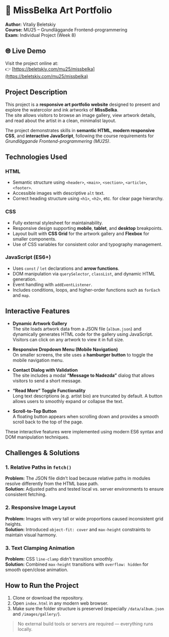 # 🎨 MissBelka Art Portfolio

**Author:** Vitaliy Beletskiy  
**Course:** MU25 – Grundläggande Frontend-programmering  
**Exam:** Individual Project (Week 8)

## 🌐 Live Demo

Visit the project online at:  
👉 [https://beletskiy.com/mu25/missbelka](https://beletskiy.com/mu25/missbelka)

## Project Description
This project is a **responsive art portfolio website** designed to present and explore the watercolor and ink artworks of **MissBelka**.  
The site allows visitors to browse an image gallery, view artwork details, and read about the artist in a clean, minimalist layout.

The project demonstrates skills in **semantic HTML**, **modern responsive CSS**, and **interactive JavaScript**, following the course requirements for *Grundläggande Frontend-programmering (MU25)*.

## Technologies Used

### HTML
- Semantic structure using `<header>`, `<main>`, `<section>`, `<article>`, `<footer>`.
- Accessible images with descriptive `alt` text.
- Correct heading structure using `<h1>`, `<h2>`, etc. for clear page hierarchy.

### CSS
- Fully external stylesheet for maintainability.
- Responsive design supporting **mobile**, **tablet**, and **desktop** breakpoints.
- Layout built with **CSS Grid** for the artwork gallery and **Flexbox** for smaller components.
- Use of CSS variables for consistent color and typography management.

### JavaScript (ES6+)
- Uses `const` / `let` declarations and **arrow functions**.
- DOM manipulation via `querySelector`, `classList`, and dynamic HTML generation.
- Event handling with `addEventListener`.
- Includes conditions, loops, and higher-order functions such as `forEach` and `map`.

## Interactive Features

- **Dynamic Artwork Gallery**  
  The site loads artwork data from a JSON file (`album.json`) and dynamically generates HTML code for the gallery using JavaScript.  
  Visitors can click on any artwork to view it in full size.

- **Responsive Dropdown Menu (Mobile Navigation)**  
  On smaller screens, the site uses a **hamburger button** to toggle the mobile navigation menu.

- **Contact Dialog with Validation**  
  The site includes a modal **“Message to Nadezda”** dialog that allows visitors to send a short message.

- **“Read More” Toggle Functionality**  
  Long text descriptions (e.g. artist bio) are truncated by default. A button allows users to smoothly expand or collapse the text.

- **Scroll-to-Top Button**  
  A floating button appears when scrolling down and provides a smooth scroll back to the top of the page.

These interactive features were implemented using modern ES6 syntax and DOM manipulation techniques.

## Challenges & Solutions

### 1. Relative Paths in `fetch()`
**Problem:** The JSON file didn’t load because relative paths in modules resolve differently from the HTML base path.  
**Solution:** Adjusted paths and tested local vs. server environments to ensure consistent fetching.

### 2. Responsive Image Layout
**Problem:** Images with very tall or wide proportions caused inconsistent grid heights.  
**Solution:** Introduced `object-fit: cover` and `max-height` constraints to maintain visual harmony.

### 3. Text Clamping Animation
**Problem:** CSS `line-clamp` didn’t transition smoothly.  
**Solution:** Combined `max-height` transitions with `overflow: hidden` for smooth open/close animation.

## How to Run the Project

1. Clone or download the repository.  
2. Open `index.html` in any modern web browser.  
3. Make sure the folder structure is preserved (especially `/data/album.json` and `/images/gallery/`).

> No external build tools or servers are required — everything runs locally.